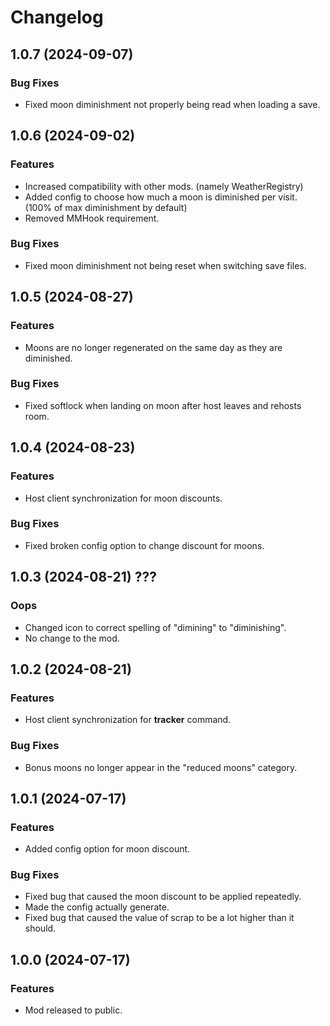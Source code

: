 # Changelog

## 1.0.7 (2024-09-07)

### Bug Fixes
* Fixed moon diminishment not properly being read when loading a save.

## 1.0.6 (2024-09-02)

### Features
* Increased compatibility with other mods. (namely WeatherRegistry)
* Added config to choose how much a moon is diminished per visit. (100% of max diminishment by default)
* Removed MMHook requirement.

### Bug Fixes
* Fixed moon diminishment not being reset when switching save files.

## 1.0.5 (2024-08-27)

### Features
* Moons are no longer regenerated on the same day as they are diminished.

### Bug Fixes
* Fixed softlock when landing on moon after host leaves and rehosts room.

## 1.0.4 (2024-08-23)

### Features
* Host client synchronization for moon discounts.

### Bug Fixes
* Fixed broken config option to change discount for moons.

## 1.0.3 (2024-08-21) ???

### Oops
* Changed icon to correct spelling of "dimining" to "diminishing".
* No change to the mod.

## 1.0.2 (2024-08-21)

### Features
* Host client synchronization for **tracker** command.

### Bug Fixes
* Bonus moons no longer appear in the "reduced moons" category.

## 1.0.1 (2024-07-17)

### Features
* Added config option for moon discount.

### Bug Fixes
* Fixed bug that caused the moon discount to be applied repeatedly.
* Made the config actually generate.
* Fixed bug that caused the value of scrap to be a lot higher than it should.

## 1.0.0 (2024-07-17)

### Features

* Mod released to public.

